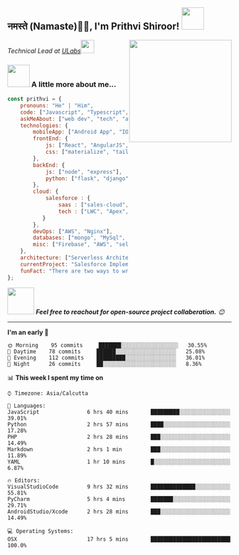 <h2>नमस्ते (Namaste)🙏🏻, I'm Prithvi Shiroor! <img src="https://media.giphy.com/media/12oufCB0MyZ1Go/giphy.gif" width="50"></h2>
<img align='right' src="https://media.giphy.com/media/M9gbBd9nbDrOTu1Mqx/giphy.gif" width="230">
<p><em>Technical Lead at <a href="#">ULabs</a><img src="https://media.giphy.com/media/WUlplcMpOCEmTGBtBW/giphy.gif" width="30"> 
</em></p>

<!--![Twitter Follow](https://img.shields.io/twitter/follow/misteranmol?label=Follow)
[![Linkedin: thaianebraga](https://img.shields.io/badge/-anmol-blue?style=flat-square&logo=Linkedin&logoColor=white&link=https://www.linkedin.com/in/anmol-p-singh/)](https://www.linkedin.com/in/anmol-p-singh/)
![GitHub followers](https://img.shields.io/github/followers/anmol098?label=Follow&style=social)
![](https://visitor-badge.glitch.me/badge?page_id=anmol098.anmol098)
![Waka Readme](https://github.com/anmol098/anmol098/workflows/Waka%20Readme/badge.svg)-->

### <img src="https://media.giphy.com/media/VgCDAzcKvsR6OM0uWg/giphy.gif" width="50"> A little more about me...  

```javascript
const prithvi = {
    pronouns: "He" | "Him",
    code: ["Javascript", "Typescript", "Python", "Java", "Apex", "Swift"],
    askMeAbout: ["web dev", "tech", "app dev", "gaming"],
    technologies: {
        mobileApp: ["Android App", "IOS", "Hybrid"],
        frontEnd: {
            js: ["React", "AngularJS", "LWC", "JQuery"],
            css: ["materialize", "tailwind", "bootstrap", "SLDS"]
        },
        backEnd: {
            js: ["node", "express"],
            python: ["flask", "django"]
        },
        cloud: {
            salesforce : {
                saas : ["sales-cloud", "service-cloud", "community-cloud"]
                tech : ["LWC", "Apex", "Visualforce", "declarative-tools"]
           }
        },
        devOps: ["AWS", "Nginx"],
        databases: ["mongo", "MySql", "sqlite", "postgres"],
        misc: ["Firebase", "AWS", "selenium", "open-cv"]
    },
    architecture: ["Serverless Architecture", "Progressive web applications", "Single page applications"],
    currentProject: "Salesforce Implementation",
    funFact: "There are two ways to write error-free programs; only the third one works"
};
```

<img src="https://media.giphy.com/media/LnQjpWaON8nhr21vNW/giphy.gif" width="60"> <em><b>Feel free to reachout for open-source project collaberation.</b> 😊</em>

---
<!--START_SECTION:waka-->
**I'm an early 🐤** 

```text
🌞 Morning    95 commits     ███████░░░░░░░░░░░░░░░░░░   30.55% 
🌆 Daytime    78 commits     ██████░░░░░░░░░░░░░░░░░░░   25.08% 
🌃 Evening    112 commits    █████████░░░░░░░░░░░░░░░░   36.01% 
🌙 Night      26 commits     ██░░░░░░░░░░░░░░░░░░░░░░░   8.36%

```


📊 **This week I spent my time on** 

```text
⌚︎ Timezone: Asia/Calcutta

💬 Languages: 
JavaScript               6 hrs 40 mins       █████████░░░░░░░░░░░░░░░░   39.01% 
Python                   2 hrs 57 mins       ████░░░░░░░░░░░░░░░░░░░░░   17.28% 
PHP                      2 hrs 28 mins       ███░░░░░░░░░░░░░░░░░░░░░░   14.49% 
Markdown                 2 hrs 1 min         ███░░░░░░░░░░░░░░░░░░░░░░   11.89% 
YAML                     1 hr 10 mins        █░░░░░░░░░░░░░░░░░░░░░░░░   6.87%

🔥 Editors: 
VisualStudioCode         9 hrs 32 mins       ██████████████░░░░░░░░░░░   55.81% 
PyCharm                  5 hrs 4 mins        ███████░░░░░░░░░░░░░░░░░░   29.71% 
AndroidStudio/Xcode      2 hrs 28 mins       ███░░░░░░░░░░░░░░░░░░░░░░   14.49%

💻 Operating Systems: 
OSX                      17 hrs 5 mins       █████████████████████████   100.0%

```
<!--END_SECTION:waka-->
